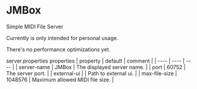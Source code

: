 # JMBox
Simple MIDI File Server

Currently is only intended for personal usage.

There's no performance optimizations yet.


server.properties properties
|  property   | default  | comment |
| ---- | ---- | ---- |
|  server-name  | JMBox | The displayed server name. |
|  port  | 60752 | The server port. |
|  external-ui | | Path to external ui. |
|  max-file-size  | 1048576 | Maximum allowed MIDI file size. |